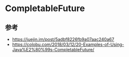 # CompletableFuture

## 参考

- https://juejin.im/post/5adbf8226fb9a07aac240a67
- https://colobu.com/2018/03/12/20-Examples-of-Using-Java%E2%80%99s-CompletableFuture/